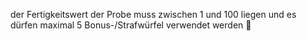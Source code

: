 der Fertigkeitswert der Probe muss zwischen 1 und 100 liegen und es dürfen maximal 5 Bonus-/Strafwürfel verwendet werden :robot: